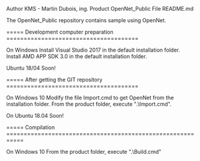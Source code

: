 
Author   KMS - Martin Dubois, ing.
Product  OpenNet_Public
File     README.md

The OpenNet_Public repository contains sample using OpenNet.

===== Development computer preparation ======================================

On Windows
    Install Visual Studio 2017 in the default installation folder.
	Install AMD APP SDK 3.0 in the default installation folder.

Ubuntu 18/04
    Soon!

===== After getting the GIT repository ======================================

On Windows 10
    Modify the file Import.cmd to get OpenNet from the installation folder.
	From the product folder, execute ".\Import.cmd".

On Ubuntu 18.04
	Soon!

===== Compilation ===========================================================

On Windows 10
    From the product folder, execute ".\Build.cmd"
